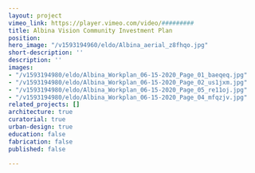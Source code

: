 ```yaml
---
layout: project
vimeo_link: https://player.vimeo.com/video/#########
title: Albina Vision Community Investment Plan
position: 
hero_image: "/v1593194960/eldo/Albina_aerial_z8fhqo.jpg"
short-description: ''
description: ''
images:
- "/v1593194980/eldo/Albina_Workplan_06-15-2020_Page_01_baeqeq.jpg"
- "/v1593194980/eldo/Albina_Workplan_06-15-2020_Page_02_us1jxm.jpg"
- "/v1593194980/eldo/Albina_Workplan_06-15-2020_Page_05_re11oj.jpg"
- "/v1593194980/eldo/Albina_Workplan_06-15-2020_Page_04_mfqzjv.jpg"
related_projects: []
architecture: true
curatorial: true
urban-design: true
education: false
fabrication: false
published: false

---
```

